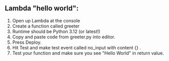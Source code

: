 ## Lambda "hello world":

1. Open up Lambda at the console
2. Create a function called greeter
3. Runtime should be Python 3.12 (or latest!)
4. Copy and paste code from greeter.py into editor.
5. Press Deploy.
6. Hit Test and make test event called no_input with content {} .
7. Test your function and make sure you see "Hello World" in return value.

